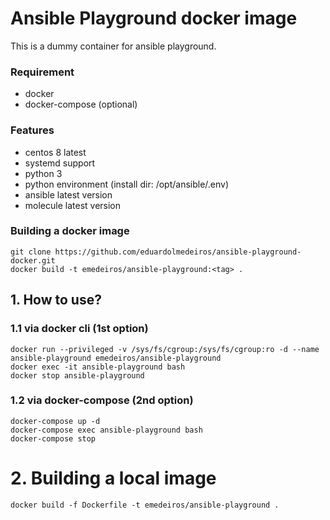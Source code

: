 # Ansible Playground docker image

This is a dummy container for ansible playground.

### Requirement

* docker
* docker-compose (optional)


### Features

* centos 8 latest
* systemd support
* python 3
* python environment (install dir: /opt/ansible/.env)
* ansible latest version
* molecule latest version


### Building a docker image

```
git clone https://github.com/eduardolmedeiros/ansible-playground-docker.git
docker build -t emedeiros/ansible-playground:<tag> .
```

## 1. How to use?

### 1.1 via docker cli (1st option)

```
docker run --privileged -v /sys/fs/cgroup:/sys/fs/cgroup:ro -d --name ansible-playground emedeiros/ansible-playground
docker exec -it ansible-playground bash
docker stop ansible-playground
```

### 1.2 via docker-compose (2nd option)

```
docker-compose up -d
docker-compose exec ansible-playground bash
docker-compose stop
```

# 2. Building a local image
```
docker build -f Dockerfile -t emedeiros/ansible-playground .
```
